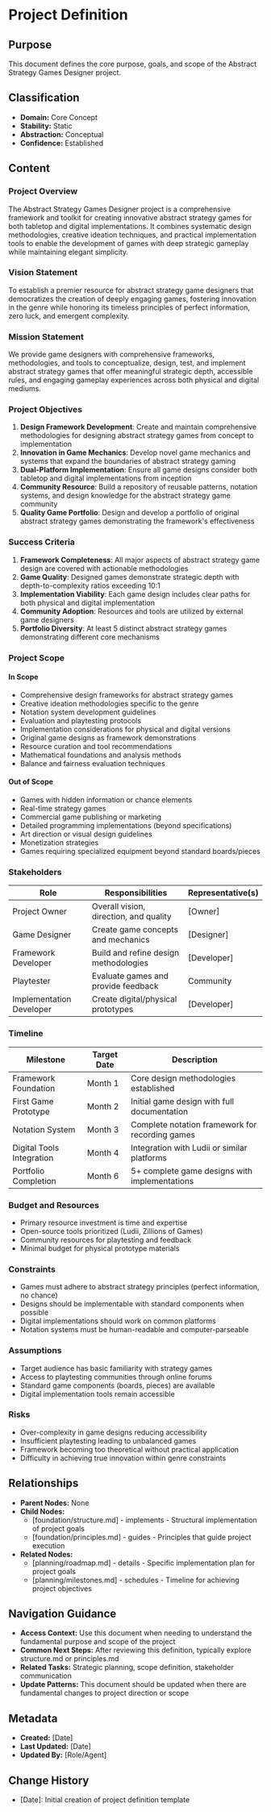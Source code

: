 # Project Definition

## Purpose
This document defines the core purpose, goals, and scope of the Abstract Strategy Games Designer project.

## Classification
- **Domain:** Core Concept
- **Stability:** Static
- **Abstraction:** Conceptual
- **Confidence:** Established

## Content

### Project Overview

The Abstract Strategy Games Designer project is a comprehensive framework and toolkit for creating innovative abstract strategy games for both tabletop and digital implementations. It combines systematic design methodologies, creative ideation techniques, and practical implementation tools to enable the development of games with deep strategic gameplay while maintaining elegant simplicity.

### Vision Statement

To establish a premier resource for abstract strategy game designers that democratizes the creation of deeply engaging games, fostering innovation in the genre while honoring its timeless principles of perfect information, zero luck, and emergent complexity.

### Mission Statement

We provide game designers with comprehensive frameworks, methodologies, and tools to conceptualize, design, test, and implement abstract strategy games that offer meaningful strategic depth, accessible rules, and engaging gameplay experiences across both physical and digital mediums.

### Project Objectives

1. **Design Framework Development**: Create and maintain comprehensive methodologies for designing abstract strategy games from concept to implementation
2. **Innovation in Game Mechanics**: Develop novel game mechanics and systems that expand the boundaries of abstract strategy gaming
3. **Dual-Platform Implementation**: Ensure all game designs consider both tabletop and digital implementations from inception
4. **Community Resource**: Build a repository of reusable patterns, notation systems, and design knowledge for the abstract strategy game community
5. **Quality Game Portfolio**: Design and develop a portfolio of original abstract strategy games demonstrating the framework's effectiveness

### Success Criteria

1. **Framework Completeness**: All major aspects of abstract strategy game design are covered with actionable methodologies
2. **Game Quality**: Designed games demonstrate strategic depth with depth-to-complexity ratios exceeding 10:1
3. **Implementation Viability**: Each game design includes clear paths for both physical and digital implementation
4. **Community Adoption**: Resources and tools are utilized by external game designers
5. **Portfolio Diversity**: At least 5 distinct abstract strategy games demonstrating different core mechanisms

### Project Scope

#### In Scope

- Comprehensive design frameworks for abstract strategy games
- Creative ideation methodologies specific to the genre
- Notation system development guidelines
- Evaluation and playtesting protocols
- Implementation considerations for physical and digital versions
- Original game designs as framework demonstrations
- Resource curation and tool recommendations
- Mathematical foundations and analysis methods
- Balance and fairness evaluation techniques

#### Out of Scope

- Games with hidden information or chance elements
- Real-time strategy games
- Commercial game publishing or marketing
- Detailed programming implementations (beyond specifications)
- Art direction or visual design guidelines
- Monetization strategies
- Games requiring specialized equipment beyond standard boards/pieces

### Stakeholders

| Role | Responsibilities | Representative(s) |
|------|-----------------|-------------------|
| Project Owner | Overall vision, direction, and quality | [Owner] |
| Game Designer | Create game concepts and mechanics | [Designer] |
| Framework Developer | Build and refine design methodologies | [Developer] |
| Playtester | Evaluate games and provide feedback | Community |
| Implementation Developer | Create digital/physical prototypes | [Developer] |

### Timeline

| Milestone | Target Date | Description |
|-----------|------------|-------------|
| Framework Foundation | Month 1 | Core design methodologies established |
| First Game Prototype | Month 2 | Initial game design with full documentation |
| Notation System | Month 3 | Complete notation framework for recording games |
| Digital Tools Integration | Month 4 | Integration with Ludii or similar platforms |
| Portfolio Completion | Month 6 | 5+ complete game designs with implementations |

### Budget and Resources

- Primary resource investment is time and expertise
- Open-source tools prioritized (Ludii, Zillions of Games)
- Community resources for playtesting and feedback
- Minimal budget for physical prototype materials

### Constraints

- Games must adhere to abstract strategy principles (perfect information, no chance)
- Designs should be implementable with standard components when possible
- Digital implementations should work on common platforms
- Notation systems must be human-readable and computer-parseable

### Assumptions

- Target audience has basic familiarity with strategy games
- Access to playtesting communities through online forums
- Standard game components (boards, pieces) are available
- Digital implementation tools remain accessible

### Risks

- Over-complexity in game designs reducing accessibility
- Insufficient playtesting leading to unbalanced games
- Framework becoming too theoretical without practical application
- Difficulty in achieving true innovation within genre constraints

## Relationships
- **Parent Nodes:** None
- **Child Nodes:** 
  - [foundation/structure.md] - implements - Structural implementation of project goals
  - [foundation/principles.md] - guides - Principles that guide project execution
- **Related Nodes:** 
  - [planning/roadmap.md] - details - Specific implementation plan for project goals
  - [planning/milestones.md] - schedules - Timeline for achieving project objectives

## Navigation Guidance
- **Access Context:** Use this document when needing to understand the fundamental purpose and scope of the project
- **Common Next Steps:** After reviewing this definition, typically explore structure.md or principles.md
- **Related Tasks:** Strategic planning, scope definition, stakeholder communication
- **Update Patterns:** This document should be updated when there are fundamental changes to project direction or scope

## Metadata
- **Created:** [Date]
- **Last Updated:** [Date]
- **Updated By:** [Role/Agent]

## Change History
- [Date]: Initial creation of project definition template

